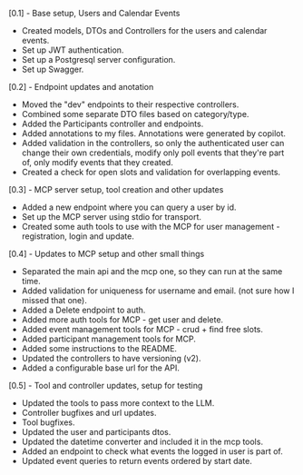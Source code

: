 [0.1] - Base setup, Users and Calendar Events
- Created models, DTOs and Controllers for the users and calendar events.
- Set up JWT authentication.
- Set up a Postgresql server configuration.
- Set up Swagger. 

[0.2] - Endpoint updates and anotation
- Moved the "dev" endpoints to their respective controllers.
- Combined some separate DTO files based on category/type.
- Added the Participants controller and endpoints.
- Added annotations to my files. Annotations were generated by copilot.
- Added validation in the controllers, so only the authenticated user can change their own credentials, modify
only poll events that they're part of, only modify events that they created.
- Created a check for open slots and validation for overlapping events. 

[0.3] - MCP server setup, tool creation and other updates
- Added a new endpoint where you can query a user by id.
- Set up the MCP server using stdio for transport.
- Created some auth tools to use with the MCP for user management - registration, login and update.

[0.4] - Updates to MCP setup and other small things
- Separated the main api and the mcp one, so they can run at the same time.
- Added validation for uniqueness for username and email. (not sure how I missed that one).
- Added a Delete endpoint to auth.
- Added more auth tools for MCP - get user and delete.
- Added event management tools for MCP - crud + find free slots.
- Added participant management tools for MCP.
- Added some instructions to the README.
- Updated the controllers to have versioning (v2).
- Added a configurable base url for the API.

[0.5] - Tool and controller updates, setup for testing
- Updated the tools to pass more context to the LLM.
- Controller bugfixes and url updates.
- Tool bugfixes.
- Updated the user and participants dtos.
- Updated the datetime converter and included it in the mcp tools.
- Added an endpoint to check what events the logged in user is part of.
- Updated event queries to return events ordered by start date. 